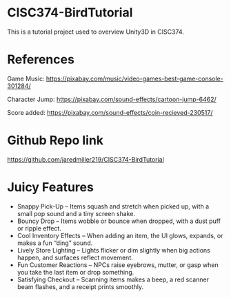 # CISC374-BirdTutorial

This is a tutorial project used to overview Unity3D in CISC374.

# References

Game Music: https://pixabay.com/music/video-games-best-game-console-301284/

Character Jump: https://pixabay.com/sound-effects/cartoon-jump-6462/

Score added: https://pixabay.com/sound-effects/coin-recieved-230517/

# Github Repo link

https://github.com/jaredmiller219/CISC374-BirdTutorial

# Juicy Features

- Snappy Pick-Up – Items squash and stretch when picked up, with a small pop sound and a tiny screen shake.
- Bouncy Drop – Items wobble or bounce when dropped, with a dust puff or ripple effect.
- Cool Inventory Effects – When adding an item, the UI glows, expands, or makes a fun “ding” sound.
- Lively Store Lighting – Lights flicker or dim slightly when big actions happen, and surfaces reflect movement.
- Fun Customer Reactions – NPCs raise eyebrows, mutter, or gasp when you take the last item or drop something.
- Satisfying Checkout – Scanning items makes a beep, a red scanner beam flashes, and a receipt prints smoothly.
